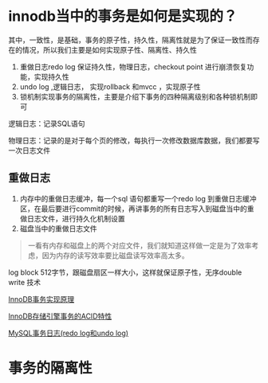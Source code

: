 # innodb当中的事务是如何是实现的？

其中，一致性，是基础，事务的原子性，持久性，隔离性就是为了保证一致性而存在的情况，所以我们主要是如何实现原子性、隔离性、持久性




1. 重做日志redo log 保证持久性，物理日志，checkout point 进行崩溃恢复功能，实现持久性
2. undo log ,逻辑日志， 实现rollback 和mvcc ，实现原子性
3. 锁机制实现事务的隔离性，主要是介绍下事务的四种隔离级别和各种锁机制即可


逻辑日志：记录SQL语句

物理日志：记录的是对于每个页的修改，每执行一次修改数据库数据，我们都要写一次日志文件

## 重做日志
1. 内存中的重做日志缓冲，每一个sql 语句都重写一个redo log 到重做日志缓冲区，在最后要进行commit的时候，再讲事务的所有日志写入到磁盘当中的重做日志文件，进行持久化机制设置
2. 磁盘当中的重做日志文件

>一看有内存和磁盘上的两个对应文件，我们就知道这样做一定是为了效率考虑，因为内存的读写效率要比磁盘读写效率高太多。

log block 512字节，跟磁盘扇区一样大小，这样就保证原子性，无序double write 技术




[InnoDB事务实现原理](https://cloud.tencent.com/developer/news/338659)


[InnoDB存储引擎事务的ACID特性](http://benjaminwhx.com/2018/04/25/%E8%B0%88%E8%B0%88MySQL-InnoDB%E5%AD%98%E5%82%A8%E5%BC%95%E6%93%8E%E4%BA%8B%E5%8A%A1%E7%9A%84ACID%E7%89%B9%E6%80%A7/)

[MySQL事务日志(redo log和undo log)](https://juejin.im/entry/5ba0a254e51d450e735e4a1f)

# 事务的隔离性
